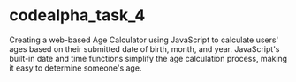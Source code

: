 # codealpha_task_4
Creating a web-based Age Calculator using JavaScript to calculate users' ages based on their submitted date of birth, month, and year. JavaScript's built-in date and time functions simplify the age calculation process, making it easy to  determine someone's age.
